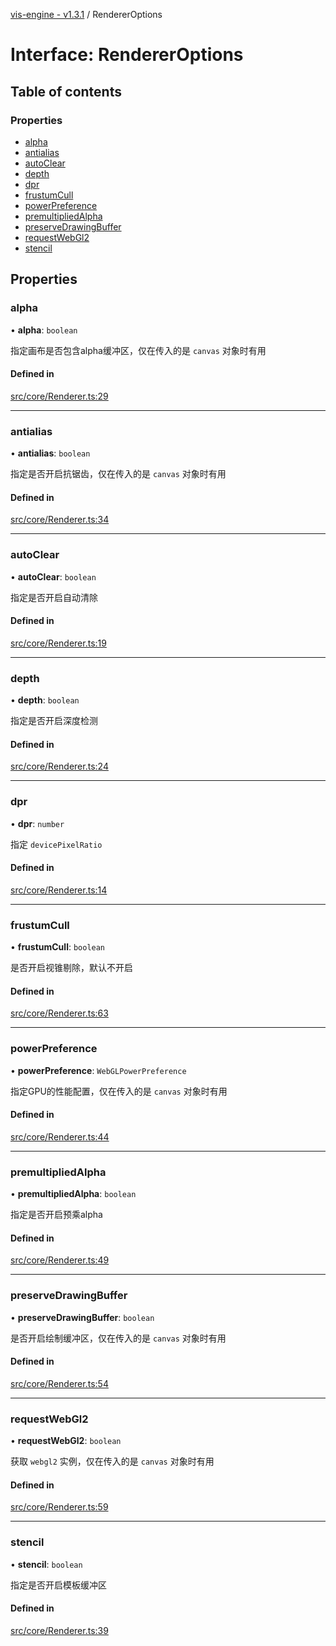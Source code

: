 [vis-engine - v1.3.1](../index.md) / RendererOptions

# Interface: RendererOptions

## Table of contents

### Properties

- [alpha](RendererOptions.md#alpha)
- [antialias](RendererOptions.md#antialias)
- [autoClear](RendererOptions.md#autoclear)
- [depth](RendererOptions.md#depth)
- [dpr](RendererOptions.md#dpr)
- [frustumCull](RendererOptions.md#frustumcull)
- [powerPreference](RendererOptions.md#powerpreference)
- [premultipliedAlpha](RendererOptions.md#premultipliedalpha)
- [preserveDrawingBuffer](RendererOptions.md#preservedrawingbuffer)
- [requestWebGl2](RendererOptions.md#requestwebgl2)
- [stencil](RendererOptions.md#stencil)

## Properties

### alpha

• **alpha**: `boolean`

指定画布是否包含alpha缓冲区，仅在传入的是 `canvas` 对象时有用

#### Defined in

[src/core/Renderer.ts:29](https://github.com/sakitam-gis/vis-engine/blob/master/src/core/Renderer.ts?at&#x3D;bbe6a01#line&#x3D;29)

___

### antialias

• **antialias**: `boolean`

指定是否开启抗锯齿，仅在传入的是 `canvas` 对象时有用

#### Defined in

[src/core/Renderer.ts:34](https://github.com/sakitam-gis/vis-engine/blob/master/src/core/Renderer.ts?at&#x3D;bbe6a01#line&#x3D;34)

___

### autoClear

• **autoClear**: `boolean`

指定是否开启自动清除

#### Defined in

[src/core/Renderer.ts:19](https://github.com/sakitam-gis/vis-engine/blob/master/src/core/Renderer.ts?at&#x3D;bbe6a01#line&#x3D;19)

___

### depth

• **depth**: `boolean`

指定是否开启深度检测

#### Defined in

[src/core/Renderer.ts:24](https://github.com/sakitam-gis/vis-engine/blob/master/src/core/Renderer.ts?at&#x3D;bbe6a01#line&#x3D;24)

___

### dpr

• **dpr**: `number`

指定 `devicePixelRatio`

#### Defined in

[src/core/Renderer.ts:14](https://github.com/sakitam-gis/vis-engine/blob/master/src/core/Renderer.ts?at&#x3D;bbe6a01#line&#x3D;14)

___

### frustumCull

• **frustumCull**: `boolean`

是否开启视锥剔除，默认不开启

#### Defined in

[src/core/Renderer.ts:63](https://github.com/sakitam-gis/vis-engine/blob/master/src/core/Renderer.ts?at&#x3D;bbe6a01#line&#x3D;63)

___

### powerPreference

• **powerPreference**: `WebGLPowerPreference`

指定GPU的性能配置，仅在传入的是 `canvas` 对象时有用

#### Defined in

[src/core/Renderer.ts:44](https://github.com/sakitam-gis/vis-engine/blob/master/src/core/Renderer.ts?at&#x3D;bbe6a01#line&#x3D;44)

___

### premultipliedAlpha

• **premultipliedAlpha**: `boolean`

指定是否开启预乘alpha

#### Defined in

[src/core/Renderer.ts:49](https://github.com/sakitam-gis/vis-engine/blob/master/src/core/Renderer.ts?at&#x3D;bbe6a01#line&#x3D;49)

___

### preserveDrawingBuffer

• **preserveDrawingBuffer**: `boolean`

是否开启绘制缓冲区，仅在传入的是 `canvas` 对象时有用

#### Defined in

[src/core/Renderer.ts:54](https://github.com/sakitam-gis/vis-engine/blob/master/src/core/Renderer.ts?at&#x3D;bbe6a01#line&#x3D;54)

___

### requestWebGl2

• **requestWebGl2**: `boolean`

获取 `webgl2` 实例，仅在传入的是 `canvas` 对象时有用

#### Defined in

[src/core/Renderer.ts:59](https://github.com/sakitam-gis/vis-engine/blob/master/src/core/Renderer.ts?at&#x3D;bbe6a01#line&#x3D;59)

___

### stencil

• **stencil**: `boolean`

指定是否开启模板缓冲区

#### Defined in

[src/core/Renderer.ts:39](https://github.com/sakitam-gis/vis-engine/blob/master/src/core/Renderer.ts?at&#x3D;bbe6a01#line&#x3D;39)
